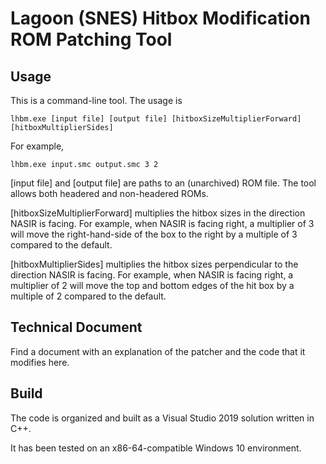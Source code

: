 # Lagoon (SNES) Hitbox Modification ROM Patching Tool

## Usage

This is a command-line tool. The usage is

``` 
lhbm.exe [input file] [output file] [hitboxSizeMultiplierForward] [hitboxMultiplierSides]
```

For example,

``` 
lhbm.exe input.smc output.smc 3 2
```

[input file] and [output file] are paths to an (unarchived) ROM file. The tool allows both headered and non-headered ROMs.

[hitboxSizeMultiplierForward] multiplies the hitbox sizes in the direction NASIR is facing. For example, when NASIR is facing right, a multiplier of 3 will move the right-hand-side of the box to the right by a multiple of 3 compared to the default.

[hitboxMultiplierSides] multiplies the hitbox sizes perpendicular to the direction NASIR is facing. For example, when NASIR is facing right, a multiplier of 2 will move the top and bottom edges of the hit box by a multiple of 2 compared to the default.

## Technical Document
Find a document with an explanation of the patcher and the code that it modifies here.

## Build
The code is organized and built as a Visual Studio 2019 solution written in C++. 

It has been tested on an x86-64-compatible Windows 10 environment.

